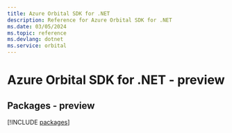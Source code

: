 ```yaml
---
title: Azure Orbital SDK for .NET
description: Reference for Azure Orbital SDK for .NET
ms.date: 03/05/2024
ms.topic: reference
ms.devlang: dotnet
ms.service: orbital
---
```

# Azure Orbital SDK for .NET - preview
## Packages - preview
[!INCLUDE [packages](orbital-index.md)]